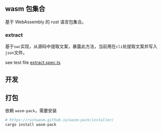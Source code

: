 ## wasm 包集合

基于 WebAssembly 的 rust 语言包集合。

### extract

基于`swc`实现，从源码中提取文案，暴露此方法，当前用在`cli`处提取文案并写入`json`文件。

see test file [extract.spec.ts](js-test/extract.spec.ts)

## 开发

## 打包

依赖 `wasm-pack`，需要安装

```bash
# https://rustwasm.github.io/wasm-pack/installer/
cargo install wasm-pack
```
